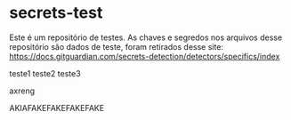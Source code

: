 # secrets-test

Este é um repositório de testes. As chaves e segredos nos arquivos desse repositório são dados de teste, foram retirados desse site:
https://docs.gitguardian.com/secrets-detection/detectors/specifics/index

teste1
teste2
teste3

axreng

AKIAFAKEFAKEFAKEFAKE
